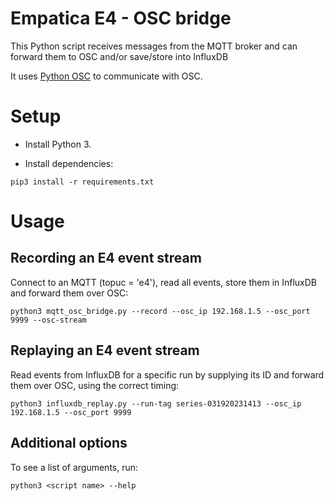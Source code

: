 # Empatica E4 - OSC bridge

This Python script receives messages from the MQTT broker and can forward them to OSC and/or save/store into InfluxDB

It uses [Python OSC](https://pypi.org/project/python-osc/) to communicate with OSC.

# Setup

- Install Python 3.

- Install dependencies:
```
pip3 install -r requirements.txt
```

# Usage

## Recording an E4 event stream

Connect to an MQTT (topuc = 'e4'), read all events, store them in InfluxDB and forward them over OSC:

```
python3 mqtt_osc_bridge.py --record --osc_ip 192.168.1.5 --osc_port 9999 --osc-stream
```

## Replaying an E4 event stream

Read events from InfluxDB for a specific run by supplying its ID and forward them over OSC, using the correct timing:

```
python3 influxdb_replay.py --run-tag series-031920231413 --osc_ip 192.168.1.5 --osc_port 9999
```

## Additional options

To see a list of arguments, run:

```
python3 <script name> --help
```
